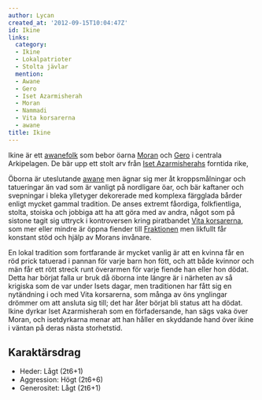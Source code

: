 ```yaml
---
author: Lycan
created_at: '2012-09-15T10:04:47Z'
id: Ikine
links:
  category:
  - Ikine
  - Lokalpatrioter
  - Stolta jävlar
  mention:
  - Awane
  - Gero
  - Iset Azarmisherah
  - Moran
  - Nammadi
  - Vita korsarerna
  - awane
title: Ikine
---
```


Ikine är ett [awanefolk] som bebor öarna [Moran] och [Gero] i centrala Arkipelagen. De bär upp ett
stolt arv från [Iset Azarmisherahs] forntida rike,

Öborna är uteslutande [awane] men ägnar sig mer åt kroppsmålningar och tatueringar än vad som är
vanligt på nordligare öar, och bär kaftaner och svepningar i bleka ylletyger dekorerade med komplexa
färgglada bårder enligt mycket gammal tradition. De anses extremt fåordiga, folkfientliga, stolta,
stoiska och jobbiga att ha att göra med av andra, något som på sistone tagit sig uttryck i
kontroversen kring piratbandet [Vita korsarerna], som mer eller mindre är öppna fiender till
[Fraktionen] men likfullt får konstant stöd och hjälp av Morans invånare.

En lokal tradition som fortfarande är mycket vanlig är att en kvinna får en röd prick tatuerad i
pannan för varje barn hon fött, och att både kvinnor och män får ett rött streck runt överarmen för
varje fiende han eller hon dödat. Detta har börjat falla ur bruk då öborna inte längre är i närheten
av så krigiska som de var under Isets dagar, men traditionen har fått sig en nytändning i och med
Vita korsarerna, som många av öns ynglingar drömmer om att ansluta sig till; det har åter börjat bli
status att ha dödat.\
Ikine dyrkar Iset Azarmisherah som en förfadersande, han sägs vaka över Moran, och isetdyrkarna
menar att han håller en skyddande hand över ikine i väntan på deras nästa storhetstid.

Karaktärsdrag
-------------

-   Heder: Lågt (2t6+1)
-   Aggression: Högt (2t6+6)
-   Generositet: Lågt (2t6+1)

  [awanefolk]: awane
  [Moran]: Moran
  [Gero]: Gero
  [Iset Azarmisherahs]: Iset_Azarmisherah
  [awane]: Awane
  [Vita korsarerna]: Vita_korsarerna
  [Fraktionen]: Nammadi